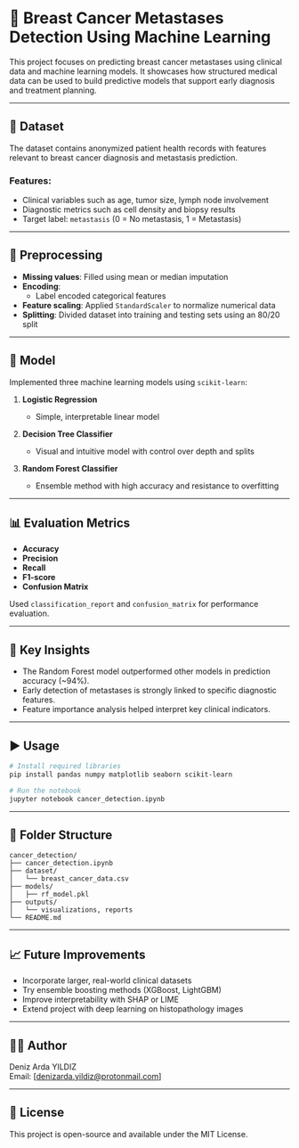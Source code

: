 # 🧬 Breast Cancer Metastases Detection Using Machine Learning

This project focuses on predicting breast cancer metastases using clinical data and machine learning models. It showcases how structured medical data can be used to build predictive models that support early diagnosis and treatment planning.

---

## 📁 Dataset

The dataset contains anonymized patient health records with features relevant to breast cancer diagnosis and metastasis prediction.

### Features:
- Clinical variables such as age, tumor size, lymph node involvement
- Diagnostic metrics such as cell density and biopsy results
- Target label: `metastasis` (0 = No metastasis, 1 = Metastasis)

---

## 🧪 Preprocessing

- **Missing values**: Filled using mean or median imputation
- **Encoding**: 
  - Label encoded categorical features
- **Feature scaling**: Applied `StandardScaler` to normalize numerical data
- **Splitting**: Divided dataset into training and testing sets using an 80/20 split

---

## 🧠 Model

Implemented three machine learning models using `scikit-learn`:

1. **Logistic Regression**  
   - Simple, interpretable linear model

2. **Decision Tree Classifier**  
   - Visual and intuitive model with control over depth and splits

3. **Random Forest Classifier**  
   - Ensemble method with high accuracy and resistance to overfitting

---

## 📊 Evaluation Metrics

- **Accuracy**
- **Precision**
- **Recall**
- **F1-score**
- **Confusion Matrix**

Used `classification_report` and `confusion_matrix` for performance evaluation.

---

## 📌 Key Insights

- The Random Forest model outperformed other models in prediction accuracy (~94%).
- Early detection of metastases is strongly linked to specific diagnostic features.
- Feature importance analysis helped interpret key clinical indicators.

---

## ▶️ Usage

```bash
# Install required libraries
pip install pandas numpy matplotlib seaborn scikit-learn

# Run the notebook
jupyter notebook cancer_detection.ipynb
```

---

## 📂 Folder Structure

```
cancer_detection/
├── cancer_detection.ipynb
├── dataset/
│   └── breast_cancer_data.csv
├── models/
│   ├── rf_model.pkl
├── outputs/
│   └── visualizations, reports
└── README.md
```

---

## 📈 Future Improvements

- Incorporate larger, real-world clinical datasets
- Try ensemble boosting methods (XGBoost, LightGBM)
- Improve interpretability with SHAP or LIME
- Extend project with deep learning on histopathology images

---

## 👨‍💻 Author

Deniz Arda YILDIZ  
Email: [denizarda.yildiz@protonmail.com]  


---

## 📝 License

This project is open-source and available under the MIT License.
